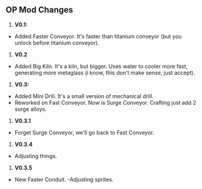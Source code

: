## OP Mod Changes

1. **V0.1:**

- Added Faster Conveyor. It's faster than titanium conveyor (but you unlock before titanium conveyor).

1. **V0.2**

- Added Big Kiln. It's a kiln, but bigger. Uses water to cooler more fast, generating more metaglass (i know, this don't make sense, just accept).
  
1. **V0.3:**

- Added Mini Drill. It's a small version of mechanical drill.
- Reworked on Fast Conveyor. Now is Surge Conveyor. Crafting just add 2 surge alloys.
  
1. **V0.3.1**

- Forget Surge Conveyor, we'll go back to Fast Conveyor.

1. **V0.3.4**

- Adjusting things.

1. **V0.3.5**

- New Faster Conduit.
-Adjusting sprites.
